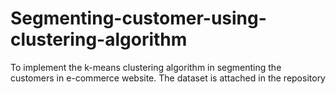 # Segmenting-customer-using-clustering-algorithm

To implement the k-means clustering algorithm in segmenting the customers in e-commerce website.
The dataset is attached in the repository
